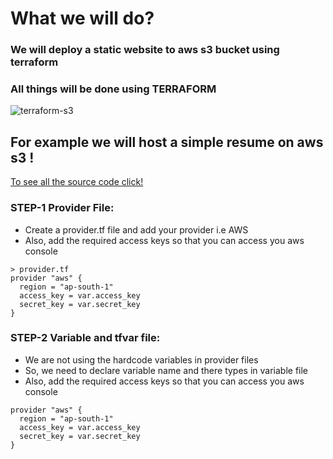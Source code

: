 # What we will do?

### We will deploy a static website to aws s3 bucket using terraform

### All things will be done using TERRAFORM
![terraform-s3](https://github.com/Sumyak-Jain/Basic-Terraform-Project/assets/46700921/97330043-95d2-4720-a451-7f5996566e16)

## For example we will host a simple resume on aws s3 !
[To see all the source code click!](/)
### STEP-1 Provider File:
+ Create a provider.tf file and add your provider i.e AWS
+ Also, add the required access keys so that you can access you aws console
```
> provider.tf
provider "aws" {
  region = "ap-south-1"
  access_key = var.access_key
  secret_key = var.secret_key
}
```
### STEP-2 Variable and tfvar file:
+ We are not using the hardcode variables in provider files
+ So, we need to declare variable name and there types in variable file
+ Also, add the required access keys so that you can access you aws console
```
provider "aws" {
  region = "ap-south-1"
  access_key = var.access_key
  secret_key = var.secret_key
}
```



